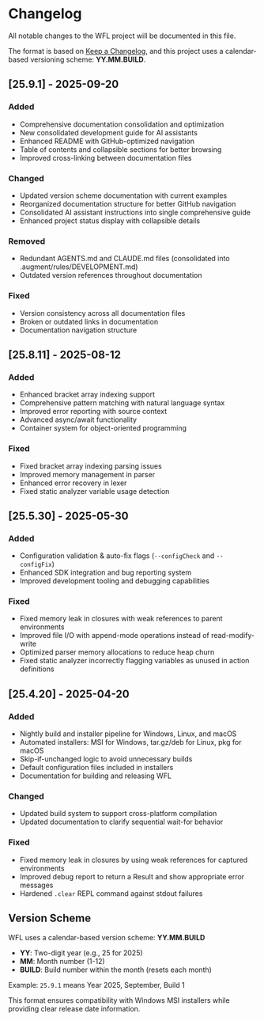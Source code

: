 # Changelog

All notable changes to the WFL project will be documented in this file.

The format is based on [Keep a Changelog](https://keepachangelog.com/en/1.0.0/), and this project uses a calendar-based versioning scheme: **YY.MM.BUILD**.

## [25.9.1] - 2025-09-20

### Added
- Comprehensive documentation consolidation and optimization
- New consolidated development guide for AI assistants
- Enhanced README with GitHub-optimized navigation
- Table of contents and collapsible sections for better browsing
- Improved cross-linking between documentation files

### Changed
- Updated version scheme documentation with current examples
- Reorganized documentation structure for better GitHub navigation
- Consolidated AI assistant instructions into single comprehensive guide
- Enhanced project status display with collapsible details

### Removed
- Redundant AGENTS.md and CLAUDE.md files (consolidated into .augment/rules/DEVELOPMENT.md)
- Outdated version references throughout documentation

### Fixed
- Version consistency across all documentation files
- Broken or outdated links in documentation
- Documentation navigation structure

## [25.8.11] - 2025-08-12

### Added
- Enhanced bracket array indexing support
- Comprehensive pattern matching with natural language syntax
- Improved error reporting with source context
- Advanced async/await functionality
- Container system for object-oriented programming

### Fixed
- Fixed bracket array indexing parsing issues
- Improved memory management in parser
- Enhanced error recovery in lexer
- Fixed static analyzer variable usage detection

## [25.5.30] - 2025-05-30

### Added
- Configuration validation & auto-fix flags (`--configCheck` and `--configFix`)
- Enhanced SDK integration and bug reporting system
- Improved development tooling and debugging capabilities

### Fixed
- Fixed memory leak in closures with weak references to parent environments
- Improved file I/O with append-mode operations instead of read-modify-write
- Optimized parser memory allocations to reduce heap churn
- Fixed static analyzer incorrectly flagging variables as unused in action definitions

## [25.4.20] - 2025-04-20

### Added
- Nightly build and installer pipeline for Windows, Linux, and macOS
- Automated installers: MSI for Windows, tar.gz/deb for Linux, pkg for macOS
- Skip-if-unchanged logic to avoid unnecessary builds
- Default configuration files included in installers
- Documentation for building and releasing WFL

### Changed
- Updated build system to support cross-platform compilation
- Updated documentation to clarify sequential wait-for behavior

### Fixed
- Fixed memory leak in closures by using weak references for captured environments
- Improved debug report to return a Result and show appropriate error messages
- Hardened `.clear` REPL command against stdout failures

## Version Scheme

WFL uses a calendar-based version scheme: **YY.MM.BUILD**

- **YY**: Two-digit year (e.g., 25 for 2025)
- **MM**: Month number (1-12)
- **BUILD**: Build number within the month (resets each month)

Example: `25.9.1` means Year 2025, September, Build 1

This format ensures compatibility with Windows MSI installers while providing clear release date information.
